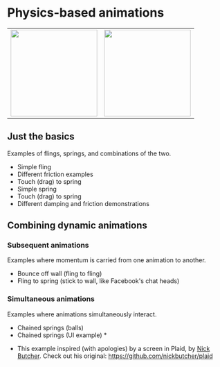 # Physics-based animations

<table>
<tr><td>
<img width="200" src="https://github.com/lisawray/physics-playground/blob/master/images/chained_springs.gif?raw=true"/>
</td>
<td>
<img width="200" src="https://github.com/lisawray/physics-playground/blob/master/images/chained_springs_ui.gif?raw=true"/>
</td>
</tr>
</table>


## Just the basics
Examples of flings, springs, and combinations of the two. 

- Simple fling
- Different friction examples
- Touch (drag) to spring
- Simple spring
- Touch (drag) to spring
- Different damping and friction demonstrations

## Combining dynamic animations
### Subsequent animations
Examples where momentum is carried from one animation to another.

- Bounce off wall (fling to fling)
- Fling to spring (stick to wall, like Facebook's chat heads)

### Simultaneous animations
Examples where animations simultaneously interact.

- Chained springs (balls)
- Chained springs (UI example) *

* This example inspired (with apologies) by a screen in Plaid, by <a href="https://twitter.com/crafty">Nick Butcher</a>. Check out his original: https://github.com/nickbutcher/plaid


